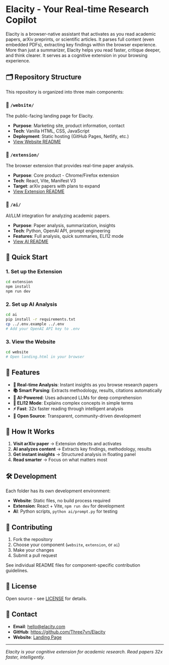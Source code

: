 # Elacity - Your Real-time Research Copilot

Elacity is a browser-native assistant that activates as you read academic papers, arXiv preprints, or scientific articles. It parses full content (even embedded PDFs), extracting key findings within the browser experience. More than just a summarizer, Elacity helps you read faster, critique deeper, and think clearer. It serves as a cognitive extension in your browsing experience.

## 🗂️ Repository Structure

This repository is organized into three main components:

### 📁 `/website/`
The public-facing landing page for Elacity.
- **Purpose**: Marketing site, product information, contact
- **Tech**: Vanilla HTML, CSS, JavaScript
- **Deployment**: Static hosting (GitHub Pages, Netlify, etc.)
- [View Website README](./website/README.md)

### 📁 `/extension/`
The browser extension that provides real-time paper analysis.
- **Purpose**: Core product - Chrome/Firefox extension
- **Tech**: React, Vite, Manifest V3
- **Target**: arXiv papers with plans to expand
- [View Extension README](./extension/README.md)

### 📁 `/ai/`
AI/LLM integration for analyzing academic papers.
- **Purpose**: Paper analysis, summarization, insights
- **Tech**: Python, OpenAI API, prompt engineering
- **Features**: Full analysis, quick summaries, ELI12 mode
- [View AI README](./ai/README.md)

## 🚀 Quick Start

### 1. Set up the Extension
```bash
cd extension
npm install
npm run dev
```

### 2. Set up AI Analysis
```bash
cd ai
pip install -r requirements.txt
cp ../.env.example ../.env
# Add your OpenAI API key to .env
```

### 3. View the Website
```bash
cd website
# Open landing.html in your browser
```

## 🌟 Features

- **🎯 Real-time Analysis**: Instant insights as you browse research papers
- **📚 Smart Parsing**: Extracts methodology, results, citations automatically  
- **🧠 AI-Powered**: Uses advanced LLMs for deep comprehension
- **🧒 ELI12 Mode**: Explains complex concepts in simple terms
- **⚡ Fast**: 32x faster reading through intelligent analysis
- **🔧 Open Source**: Transparent, community-driven development

## 📖 How It Works

1. **Visit arXiv paper** → Extension detects and activates
2. **AI analyzes content** → Extracts key findings, methodology, results  
3. **Get instant insights** → Structured analysis in floating panel
4. **Read smarter** → Focus on what matters most

## 🛠️ Development

Each folder has its own development environment:

- **Website**: Static files, no build process required
- **Extension**: React + Vite, `npm run dev` for development
- **AI**: Python scripts, `python ai/prompt.py` for testing

## 🤝 Contributing

1. Fork the repository
2. Choose your component (`website`, `extension`, or `ai`)
3. Make your changes
4. Submit a pull request

See individual README files for component-specific contribution guidelines.

## 📝 License

Open source - see [LICENSE](./LICENSE) for details.

## 📧 Contact

- **Email**: hello@elacity.com
- **GitHub**: https://github.com/Three7vn/Elacity
- **Website**: [Landing Page](./website/landing.html)

---

*Elacity is your cognitive extension for academic research. Read papers 32x faster, intelligently.* 